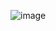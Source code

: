 ![image](https://user-images.githubusercontent.com/70794890/206675137-589beb88-8867-4424-ac15-afb394b0e756.png)
